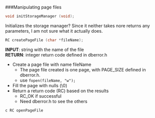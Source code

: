 ###Manipulating page files
```c
void initStorageManager (void);
```
Initializes the storage manager? Since it neither takes nore returns any parameters, I am not sure what it actually does.

```c
RC createPageFile (char *fileName);
```
**INPUT**: string with the name of the file  
**RETURN**: integer return code defined in dberror.h  
*  Create a page file with name fileName 
	*  The page file created is one page, with PAGE_SIZE defined in dberror.h. 
	*  use `fopen(fileName, "w");` 
*  Fill the page with nulls (\0) 
*  Return a return code (RC) based on the results 
	*  RC_OK if successful 
	*  Need dberror.h to see the others

``c
RC openPageFile
``